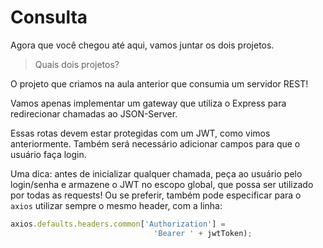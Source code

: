 # Consulta

Agora que você chegou até aqui, vamos juntar os dois projetos.

>  Quais dois projetos?

O projeto que criamos na aula anterior que consumia um servidor REST!

Vamos apenas implementar um gateway que utiliza o Express para redirecionar chamadas ao JSON-Server.

Essas rotas devem estar protegidas com um JWT, como vimos anteriormente. Também será necessário adicionar campos para que o usuário faça login.

Uma dica: antes de inicializar qualquer chamada, peça ao usuário pelo login/senha e armazene o JWT no escopo global, que possa ser utilizado por todas as requests! Ou se preferir, também pode especificar para o `axios` utilizar sempre o mesmo header, com a linha:

```js
axios.defaults.headers.common['Authorization'] = 
                                'Bearer ' + jwtToken);
```

